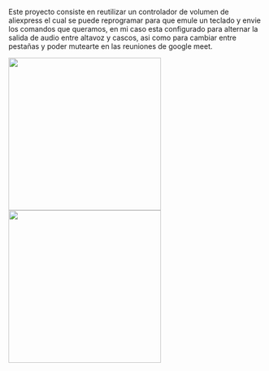 Este proyecto consiste en reutilizar un controlador de volumen de aliexpress el cual se puede reprogramar para que emule un teclado y envie los comandos que queramos, en mi caso esta configurado para alternar la salida de audio entre altavoz y cascos, asi como para cambiar entre pestañas y poder mutearte en las reuniones de google meet.

<img src="https://instagram.fsvq4-1.fna.fbcdn.net/v/t51.2885-15/sh0.08/e35/s750x750/146876809_416346079625255_7294764331149685535_n.jpg?tp=1&_nc_ht=instagram.fsvq4-1.fna.fbcdn.net&_nc_cat=111&_nc_ohc=Q_paDLDXAmkAX_G9P9U&edm=AABBvjUBAAAA&ccb=7-4&oh=28d3e55c08756476c3712357399120cf&oe=60B76DFA&_nc_sid=83d603" width="300"/> <img src="https://instagram.fsvq4-1.fna.fbcdn.net/v/t51.2885-15/e35/145640227_286039922861597_1945743643249586149_n.jpg?tp=1&_nc_ht=instagram.fsvq4-        1.fna.fbcdn.net&_nc_cat=105&_nc_ohc=V4L0VCFT3VoAX_FGkIe&edm=AABBvjUBAAAA&ccb=7-4&oh=8f394bef2961ffe8e1ef2bb1a600e668&oe=60B5F6D8&_nc_sid=83d603" width="300"/> 
